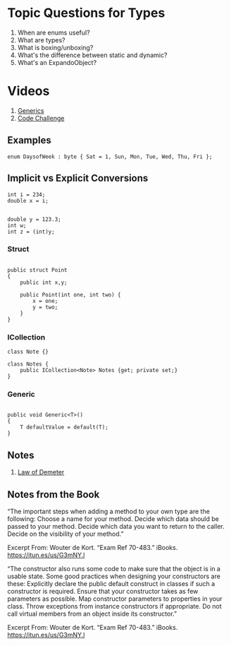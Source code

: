 # Topic Questions for Types

1. When are enums useful?
2. What are types?
3. What is boxing/unboxing?
4. What's the difference between static and dynamic?
5. What's an ExpandoObject?


# Videos

1. [Generics](https://www.lynda.com/C-tutorials/Understanding-benefits-generics/388134/435153-4.html?srchtrk=index%3a1%0alinktypeid%3a2%0aq%3aC%23+generics%0apage%3a1%0as%3arelevance%0asa%3atrue%0aproducttypeid%3a2)
2. [Code Challenge](https://www.lynda.com/C-tutorials/Challenge-Getting-information-from-list/388134/435157-4.html?srchtrk=index%3a1%0alinktypeid%3a2%0aq%3aC%23+generics%0apage%3a1%0as%3arelevance%0asa%3atrue%0aproducttypeid%3a2)

## Examples

```
enum DaysofWeek : byte { Sat = 1, Sun, Mon, Tue, Wed, Thu, Fri };
```
## Implicit vs Explicit Conversions

```
int i = 234;
double x = i;


double y = 123.3;
int w;
int z = (int)y;

```


### Struct 

```

public struct Point 
{
    public int x,y;

    public Point(int one, int two) {
        x = one;
        y = two;
    }
}

```

### ICollection

```
class Note {}

class Notes {
    public ICollection<Note> Notes {get; private set;}
}

```
### Generic

```

public void Generic<T>()
{
    T defaultValue = default(T);
}

```

## Notes
1. [Law of Demeter](https://en.wikipedia.org/wiki/Law_of_Demeter)

## Notes from the Book

“The important steps when adding a method to your own type are the following:
Choose a name for your method.
Decide which data should be passed to your method.
Decide which data you want to return to the caller.
Decide on the visibility of your method.”

Excerpt From: Wouter de Kort. “Exam Ref 70-483.” iBooks. https://itun.es/us/G3mNY.l


“The constructor also runs some code to make sure that the object is in a usable state. Some good practices when designing your constructors are these:
Explicitly declare the public default construct in classes if such a constructor is required.
Ensure that your constructor takes as few parameters as possible.
Map constructor parameters to properties in your class.
Throw exceptions from instance constructors if appropriate.
Do not call virtual members from an object inside its constructor.”

Excerpt From: Wouter de Kort. “Exam Ref 70-483.” iBooks. https://itun.es/us/G3mNY.l